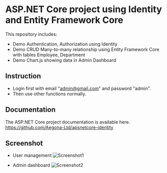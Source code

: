 # ASP.NET Core project using Identity and Entity Framework Core
This repository includes: 
- Demo Authentication, Authorization using Identity
- Demo CRUD Many-to-many relationship using Entity Framework Core with tables Employee, Department
- Demo Chart.js showing data in Admin Dashboard

## Instruction
-  Login first with email "admin@gmail.com" and password "admin".
-  Then use other functions normally.

## Documentation
The ASP.NET Core project documentation is available here. https://github.com/Aegona-Ltd/apsnetcore-identity

## Screenshot 
-  User management
![Screenshot1](https://i.imgur.com/8yVACiB.png)

-  Admin dashboard
![Screenshot2](https://i.imgur.com/nFqexeV.png)


